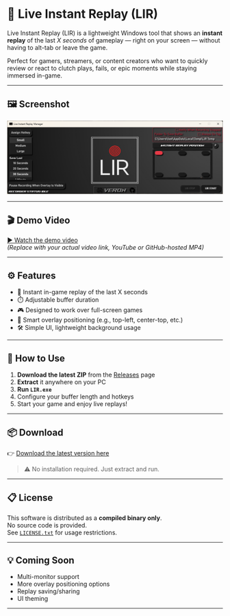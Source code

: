 # 🎥 Live Instant Replay (LIR)

Live Instant Replay (LIR) is a lightweight Windows tool that shows an **instant replay** of the last *X seconds* of gameplay — right on your screen — without having to alt-tab or leave the game.

Perfect for gamers, streamers, or content creators who want to quickly review or react to clutch plays, fails, or epic moments while staying immersed in-game.

---

## 🖼️ Screenshot

![Screenshot](./Demo/screenshot.png)

---

## 🎬 Demo Video

[▶ Watch the demo video](https://your-link-to-video.com)  
*(Replace with your actual video link, YouTube or GitHub-hosted MP4)*

---

## ⚙️ Features

- 🔁 Instant in-game replay of the last X seconds
- ⏱️ Adjustable buffer duration
- 🎮 Designed to work over full-screen games
- 🧠 Smart overlay positioning (e.g., top-left, center-top, etc.)
- 🛠️ Simple UI, lightweight background usage

---

## 🚀 How to Use

1. **Download the latest ZIP** from the [Releases](https://github.com/your-username/LIR/releases) page
2. **Extract** it anywhere on your PC
3. **Run `LIR.exe`**
4. Configure your buffer length and hotkeys
5. Start your game and enjoy live replays!

---

## 📦 Download

👉 [Download the latest version here](https://github.com/XVERON911/Live_Instant_Replay/releases/latest)

> ⚠️ No installation required. Just extract and run.

---

## 📋 License

This software is distributed as a **compiled binary only**.  
No source code is provided.  
See [`LICENSE.txt`](./LICENSE.txt) for usage restrictions.

---

## 💡 Coming Soon

- Multi-monitor support
- More overlay positioning options
- Replay saving/sharing
- UI theming

---

